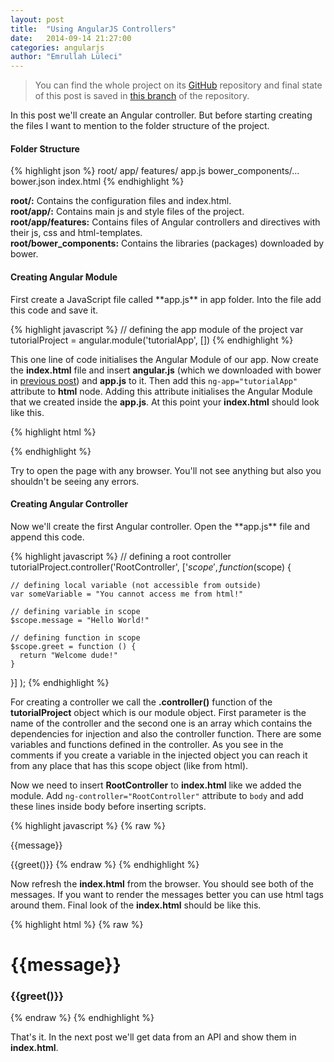 ```yaml
---
layout: post
title:  "Using AngularJS Controllers"
date:   2014-09-14 21:27:00
categories: angularjs
author: "Emrullah Lüleci"
---
```


> You can find the whole project on its [GitHub](https://github.com/eluleci/web-tutorial-project) repository and
final state of this post is saved in
[this branch](https://github.com/eluleci/web-tutorial-project/tree/2-using-angular-controller)
of the repository.

In this post we'll create an Angular controller. But before starting creating the files I want to mention to the
folder structure of the project.

<h4>Folder Structure</h4>
{% highlight json %}
root/
  app/
    features/
    app.js
  bower_components/...
  bower.json
  index.html
{% endhighlight %}

**root/:** Contains the configuration files and index.html.<br/>
**root/app/:** Contains main js and style files of the project.<br/>
**root/app/features:**  Contains files of Angular controllers and directives with their js, css and html-templates.<br/>
**root/bower_components:**  Contains the libraries (packages) downloaded by bower.<br/>

<h4>Creating Angular Module</h4>
First create a JavaScript file called **app.js** in app folder. Into the file add this code and save it.

{% highlight javascript %}
// defining the app module of the project
var tutorialProject = angular.module('tutorialApp', [])
{% endhighlight %}

This one line of code initialises the Angular Module of our app. Now create the
**index.html** file and insert **angular.js** (which we downloaded with bower in
[previous post](/angularjs/2014/09/14/installing-bower.html))
and **app.js** to it. Then add this `ng-app="tutorialApp"`
attribute to **html** node. Adding this attribute initialises the Angular Module that we created inside the **app.js**.
At this point your **index.html** should look like this.

{% highlight html %}
<!DOCTYPE html PUBLIC "-//W3C//DTD XHTML 1.0 Strict//EN" "http://www.w3.org/TR/xhtml1/DTD/xhtml1-strict.dtd">
<html ng-app="tutorialApp">
<head lang="en">
  <meta http-equiv="content-type" content="text/html;charset=utf-8"/>
  <title>Angular Tutorial Project</title>
</head>
<body>

  <script src="bower_components/angular/angular.min.js"></script>
  <script src="app/app.js"></script>
</body>
</html>
{% endhighlight %}

Try to open the page with any browser. You'll not see anything but also you shouldn't be seeing any errors.

<h4>Creating Angular Controller</h4>
Now we'll create the first Angular controller. Open the **app.js** file and append this code.

{% highlight javascript %}
// defining a root controller
tutorialProject.controller('RootController', ['$scope',
  function ($scope) {

    // defining local variable (not accessible from outside)
    var someVariable = "You cannot access me from html!"

    // defining variable in scope
    $scope.message = "Hello World!"

    // defining function in scope
    $scope.greet = function () {
      return "Welcome dude!"
    }

  }]
);
{% endhighlight %}

For creating a controller we call the **.controller()** function of the **tutorialProject** object which is our module
object. First parameter is the name of the controller and the second one is an array which contains the dependencies
for injection and also the controller function. There are some variables and functions defined in the controller. As you
see in the comments if you create a variable in the injected object you can reach it from any place that has this scope
object (like from html).

Now we need to insert **RootController** to **index.html** like we added the module. Add `ng-controller="RootController"`
attribute to `body` and add these lines inside body before inserting scripts.

{% highlight javascript %}
{% raw %}
<!-- using scope variable -->
{{message}}

<!-- using scope function -->
{{greet()}}
{% endraw %}
{% endhighlight %}

Now refresh the **index.html** from the browser. You should see both of the messages. If you want to render the messages
better you can use html tags around them. Final look of the **index.html** should be like this.

{% highlight html %}
{% raw %}
<!DOCTYPE html PUBLIC "-//W3C//DTD XHTML 1.0 Strict//EN" "http://www.w3.org/TR/xhtml1/DTD/xhtml1-strict.dtd">
<html ng-app="tutorialApp">
<head lang="en">
  <meta http-equiv="content-type" content="text/html;charset=utf-8"/>
  <title>Angular Tutorial Project</title>
</head>
<body ng-controller="RootController">

  <!-- using scope variable -->
  <h1>{{message}}</h1>

  <!-- using scope function -->
  <h3>{{greet()}}</h3>

  <script src="bower_components/angular/angular.min.js"></script>
  <script src="app/app.js"></script>
</body>
</html>
{% endraw %}
{% endhighlight %}

That's it. In the next post we'll get data from an API and show them in **index.html**.